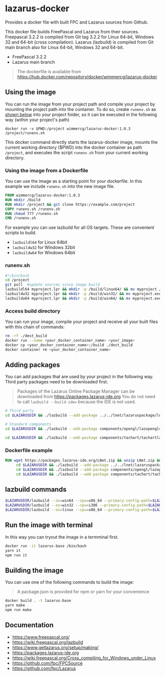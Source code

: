 
# lazarus-docker

Provides a docker file with built FPC and Lazarus sources from Github.

This docker file builds FreePascal and Lazarus from their sources. Freepascal 3.2.2 is compiled from Git tag 3.2.2 for Linux 64-bit, Windows 32 and 64-bit (cross compilation). Lazarus (lazbuild) is compiled from Git main branch also for Linux 64-bit, Windows 32 and 64-bit.

* FreePascal 3.2.2
* Lazarus main branch

> The dockerfile is available from <https://hub.docker.com/repository/docker/wimmercg/lazarus-docker>


## Using the image

You can run the image from your project path and compile your project by mounting the project path into the container.
To do so, create `runenv.sh` as [shown below](#runenvsh) into your project folder, so it can be executed in the following way (within your project's path)

`docker run -v $PWD:/project wimmercg/lazarus-docker:1.0.3 /project/runenv.sh`

This docker command directly starts the lazarus-docker image, mounts the current working directory ($PWD) into the docker container as path `/project`, and executes the script `runenv.sh` from your current working directory.

### Using the image from a Dockerfile
You can use the image as a starting point for your dockerfile. In this example we include `runenv.sh` into the new image file.

```dockerfile
FROM wimmercg/lazarus-docker:1.0.3
RUN mkdir /build
RUN mkdir /project && git clone https://example.com/project
COPY runenv.sh /runenv.sh
RUN chmod 777 /runenv.sh
CMD /runenv.sh
```
For example you can use lazbuild for all OS targets. These are convenient scripts to build.

* `lazbuildl64` for Linux 64bit
* `lazbuildw32` for Windows 32bit
* `lazbuildw64` for Windows 64bit

### runenv.sh

```sh
#!/bin/bash
cd /project
git pull  #update sources since image build
lazbuildl64 myproject.lpr && mkdir -p /build/linux64/ && mv myproject /build/linux64/
lazbuildw32 myproject.lpr && mkdir -p /build/win32/ && mv myproject.exe /build/win32/
lazbuildw64 myproject.lpr && mkdir -p /build/win64/ && mv myproject.exe /build/win64/
```

### Access build directory

You can run your image, compile your project and receive all your built files with this chain of commands:

```sh
rm -rf ./dest_build
docker run --name <your_docker_container_name> <your_image>
docker cp <your_docker_container_name>:/build ./dest_build
docker container rm <your_docker_container_name>
```

## Adding packages

You can add packages that are used by your project in the following way. Third party packages need to be downloaded first.

> Packages of the Lazarus Online Package Manager can be downloaded from <https://packages.lazarus-ide.org>
> You do not need to call `lazbuild --build-ide=` because the IDE is not used.

```sh
# Third party
cd $LAZARUSDIR && ./lazbuild --add-package ../../lnet/lazaruspackage/lnetvisual.lpk --primary-config-path=$LAZARUSDIR --lazarusdir=$LAZARUSDIR

# Standard components
cd $LAZARUSDIR && ./lazbuild --add-package components/opengl/lazopenglcontext.lpk --primary-config-path=$LAZARUSDIR --lazarusdir=$LAZARUSDIR

cd $LAZARUSDIR && ./lazbuild --add-package components/tachart/tachartlazaruspkg.lpk --primary-config-path=$LAZARUSDIR --lazarusdir=$LAZARUSDIR
```

### Dockerfile example

```dockerfile
RUN wget https://packages.lazarus-ide.org/LNet.zip && unzip LNet.zip && rm LNet.zip && \
     cd $LAZARUSDIR && ./lazbuild --add-package ../../lnet/lazaruspackage/lnetvisual.lpk --primary-config-path=$LAZARUSDIR --lazarusdir=$LAZARUSDIR && \
     cd $LAZARUSDIR && ./lazbuild --add-package components/opengl/lazopenglcontext.lpk --primary-config-path=$LAZARUSDIR --lazarusdir=$LAZARUSDIR && \
     cd $LAZARUSDIR && ./lazbuild --add-package components/tachart/tachartlazaruspkg.lpk --primary-config-path=$LAZARUSDIR --lazarusdir=$LAZARUSDIR
```

## lazbuild commands

```sh
$LAZARUSDIR/lazbuild --os=win64 --cpu=x86_64 --primary-config-path=$LAZARUSDIR --lazarusdir=$LAZARUSDIR <lpr file>
$LAZARUSDIR/lazbuild --os=win32 --cpu=i386 --primary-config-path=$LAZARUSDIR --lazarusdir=$LAZARUSDIR <lpr file>
$LAZARUSDIR/lazbuild --os=linux --cpu=x86_64 --primary-config-path=$LAZARUSDIR --lazarusdir=$LAZARUSDIR <lpr file>
```

## Run the image with terminal

In this way you can tryout the image in a termminal first.

```sh
docker run -it lazarus-base /bin/bash
yarn it
npm run it
```

## Building the image

You can use one of the following commands to build the image:

> A package.json is provided for npm or yarn for your convenience

```sh
docker build . -t lazarus-base
yarn make
npm run make
```

## Documentation

* <https://www.freepascal.org/>
* <https://wiki.freepascal.org/lazbuild>
* <https://www.getlazarus.org/setup/making/>
* <https://packages.lazarus-ide.org>
* <https://wiki.freepascal.org/Cross_compiling_for_Windows_under_Linux>
* <https://github.com/fpc/FPCSource>
* <https://github.com/fpc/Lazarus>
